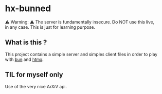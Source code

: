 # hx-bunned

:warning: Warning: :warning: The server is fundamentally insecure. Do NOT use
this live, in any case. This is just for learning purpose.

## What is this ?

This project contains a simple server and simples client files in order to play
with [bun](https://bun.sh/) and [htmx](https://htmx.org/).

## TIL for myself only

Use of the very nice ArXiV api.
